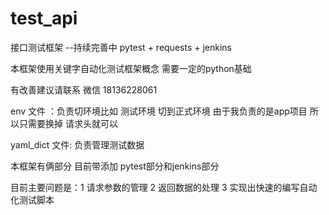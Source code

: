 # test_api
接口测试框架 --持续完善中 pytest + requests + jenkins

本框架使用关键字自动化测试框架概念  需要一定的python基础

有改善建议请联系 微信 18136228061


env 文件 ：负责切环境比如 测试环境 切到正式环境 由于我负责的是app项目 所以只需要换掉 请求头就可以

yaml_dict 文件: 负责管理测试数据

本框架有俩部分 目前带添加  pytest部分和jenkins部分

目前主要问题是：1 请求参数的管理 2 返回数据的处理  3 实现出快速的编写自动化测试脚本

